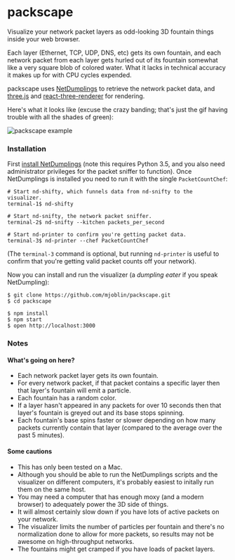 packscape
=========

Visualize your network packet layers as odd-looking 3D fountain things inside your web browser.

Each layer (Ethernet, TCP, UDP, DNS, etc) gets its own fountain, and each network packet from each layer gets hurled out of its fountain somewhat like a very square blob of colored water.  What it lacks in technical accuracy it makes up for with CPU cycles expended.

packscape uses [NetDumplings](https://github.com/mjoblin/netdumplings) to retrieve the network packet data, and [three.js](https://github.com/mrdoob/three.js) and [react-three-renderer](https://github.com/toxicFork/react-three-renderer) for rendering.

Here's what it looks like (excuse the crazy banding; that's just the gif having trouble with all the shades of green):

![packscape example](http://tastymoss.com/images/packscape/packscape.gif "packscape example")

### Installation

First [install NetDumplings](https://netdumplings.readthedocs.io/en/latest/pages/installation.html) (note this requires Python 3.5, and you also need administrator privileges for the packet sniffer to function).  Once NetDumplings is installed you need to run it with the single `PacketCountChef`:

```
# Start nd-shifty, which funnels data from nd-snifty to the visualizer.
terminal-1$ nd-shifty

# Start nd-snifty, the network packet sniffer.
terminal-2$ nd-snifty --kitchen packets_per_second

# Start nd-printer to confirm you're getting packet data.
terminal-3$ nd-printer --chef PacketCountChef
```

(The `terminal-3` command is optional, but running `nd-printer` is useful to confirm that you're getting valid packet counts off your network).

Now you can install and run the visualizer (a *dumpling eater* if you speak NetDumpling):

```
$ git clone https://github.com/mjoblin/packscape.git
$ cd packscape

$ npm install
$ npm start
$ open http://localhost:3000
```

### Notes

#### What's going on here?

* Each network packet layer gets its own fountain.
* For every network packet, if that packet contains a specific layer then that layer's fountain will emit a particle.
* Each fountain has a random color.
* If a layer hasn't appeared in any packets for over 10 seconds then that layer's fountain is greyed out and its base stops spinning.
* Each fountain's base spins faster or slower depending on how many packets currently contain that layer (compared to the average over the past 5 minutes).

#### Some cautions

* This has only been tested on a Mac.
* Although you should be able to run the NetDumplings scripts and the visualizer on different computers, it's probably easiest to initally run them on the same host.
* You may need a computer that has enough moxy (and a modern browser) to adequately power the 3D side of things.
* It will almost certainly slow down if you have lots of active packets on your network.
* The visualizer limits the number of particles per fountain and there's no normalization done to allow for more packets, so results may not be awesome on high-throughput networks.
* The fountains might get cramped if you have loads of packet layers.

